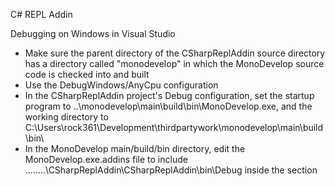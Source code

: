 C# REPL Addin

Debugging on Windows in Visual Studio
* Make sure the parent directory of the CSharpReplAddin source directory has a directory called "monodevelop" in which the MonoDevelop source code is checked into and built
* Use the DebugWindows/AnyCpu configuration
* In the CSharpReplAddin project's Debug configuration, set the startup program to ..\monodevelop\main\build\bin\MonoDevelop.exe, and the working directory to C:\Users\rock361\Development\thirdpartywork\monodevelop\main\build\bin\
* In the MonoDevelop main/build/bin directory, edit the MonoDevelop.exe.addins file to include <Directory include-subdirs="false">..\..\..\..\CSharpReplAddin\CSharpReplAddin\bin\Debug</Directory> inside the <Addins> section